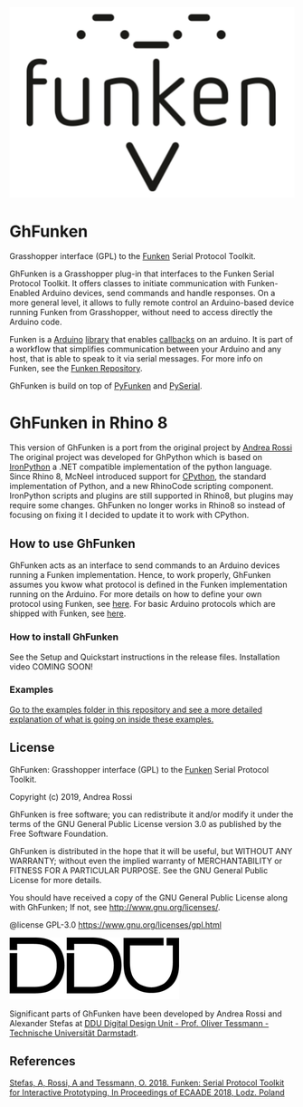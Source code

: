 ![Funken logo](https://github.com/ar0551/GhFunken/blob/master/graphics/funkenLogo.png)

# GhFunken
Grasshopper interface (GPL) to the [Funken](https://github.com/astefas/Funken) Serial Protocol Toolkit.

GhFunken is a Grasshopper plug-in that interfaces to the Funken Serial Protocol Toolkit. It offers classes to initiate communication with Funken-Enabled Arduino devices, send commands and handle responses. On a more general level, it allows to fully remote control an Arduino-based device running Funken from Grasshopper, without need to access directly the Arduino code.

Funken is a [Arduino](https://www.arduino.cc) [library](https://www.arduino.cc/en/Reference/Libraries) that enables [callbacks](https://en.wikipedia.org/wiki/Callback_(computer_programming)) on an arduino. It is part of a workflow that simplifies communication between your Arduino and any host, that is able to speak to it via serial messages.
For more info on Funken, see the [Funken Repository](https://github.com/astefas/Funken).

GhFunken is build on top of [PyFunken](https://github.com/ar0551/PyFunken) and [PySerial](https://github.com/pyserial/pyserial).

# GhFunken in Rhino 8
This version of GhFunken is a port from the original project by [Andrea Rossi](https://github.com/ar0551/PyFunken) The original project was developed for GhPython which is based on [IronPython](https://en.wikipedia.org/wiki/IronPython) a .NET compatible implementation of the python language. Since Rhino 8, McNeel introduced support for [CPython](https://en.wikipedia.org/wiki/CPython#:~:text=CPython%20is%20the%20reference%20implementation,Guido%20van%20Rossum), the standard implementation of Python, and a new RhinoCode scripting component. IronPython scripts and plugins are still supported in Rhino8, but plugins may require some changes. GhFunken no longer works in Rhino8 so instead of focusing on fixing it I decided to update it to work with CPython.

## How to use GhFunken
GhFunken acts as an interface to send commands to an Arduino devices running a Funken implementation. Hence, to work properly, GhFunken assumes you kwow what protocol is defined in the Funken implementation running on the Arduino. For more details on how to define your own protocol using Funken, see [here](https://github.com/astefas/Funken#how-to-use-funken). For basic Arduino protocols which are shipped with Funken, see [here](https://github.com/astefas/Funken/blob/master/README.md#quickstart).

### How to install GhFunken
See the Setup and Quickstart instructions in the release files. Installation video COMING SOON!

### Examples
[Go to the examples folder in this repository and see a more detailed explanation of what is going on inside these examples.](https://github.com/ar0551/GhFunken/tree/master/exampleFiles)


## License
GhFunken: Grasshopper interface (GPL) to the [Funken](https://github.com/astefas/Funken) Serial Protocol Toolkit.

Copyright (c) 2019, Andrea Rossi

GhFunken is free software; you can redistribute it and/or modify it under the terms of the GNU General Public License version 3.0 as published by the Free Software Foundation.

GhFunken is distributed in the hope that it will be useful, but WITHOUT ANY WARRANTY; without even the implied warranty of MERCHANTABILITY or FITNESS FOR A PARTICULAR PURPOSE. See the GNU General Public License for more details.

You should have received a copy of the GNU General Public License along with GhFunken; If not, see http://www.gnu.org/licenses/.

@license GPL-3.0 https://www.gnu.org/licenses/gpl.html


![DDU logo](https://github.com/ar0551/PyFunken/blob/master/materials/DDU-logo_BLACK_RGB.png)

Significant parts of GhFunken have been developed by Andrea Rossi and Alexander Stefas at [DDU Digital Design Unit - Prof. Oliver Tessmann - Technische Universität Darmstadt](http://www.dg.architektur.tu-darmstadt.de/dg/startseite_3/index.de.jsp).

## References
[Stefas, A, Rossi, A and Tessmann, O. 2018. Funken: Serial Protocol Toolkit for Interactive Prototyping, In Proceedings of ECAADE 2018, Lodz. Poland](http://papers.cumincad.org/data/works/att/ecaade2018_388.pdf)

